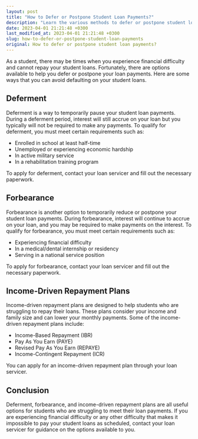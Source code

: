 ```yaml
---
layout: post
title: "How to Defer or Postpone Student Loan Payments?"
description: "Learn the various methods to defer or postpone student loan payments and avoid defaulting on loans."
date: 2023-04-01 21:21:48 +0300
last_modified_at: 2023-04-01 21:21:48 +0300
slug: how-to-defer-or-postpone-student-loan-payments
original: How to defer or postpone student loan payments?
---
```

As a student, there may be times when you experience financial difficulty and cannot repay your student loans. Fortunately, there are options available to help you defer or postpone your loan payments. Here are some ways that you can avoid defaulting on your student loans.

## Deferment

Deferment is a way to temporarily pause your student loan payments. During a deferment period, interest will still accrue on your loan but you typically will not be required to make any payments. To qualify for deferment, you must meet certain requirements such as:

- Enrolled in school at least half-time
- Unemployed or experiencing economic hardship
- In active military service
- In a rehabilitation training program

To apply for deferment, contact your loan servicer and fill out the necessary paperwork.

## Forbearance

Forbearance is another option to temporarily reduce or postpone your student loan payments. During forbearance, interest will continue to accrue on your loan, and you may be required to make payments on the interest. To qualify for forbearance, you must meet certain requirements such as:

- Experiencing financial difficulty
- In a medical/dental internship or residency
- Serving in a national service position

To apply for forbearance, contact your loan servicer and fill out the necessary paperwork.

## Income-Driven Repayment Plans

Income-driven repayment plans are designed to help students who are struggling to repay their loans. These plans consider your income and family size and can lower your monthly payments. Some of the income-driven repayment plans include:

- Income-Based Repayment (IBR)
- Pay As You Earn (PAYE)
- Revised Pay As You Earn (REPAYE)
- Income-Contingent Repayment (ICR)

You can apply for an income-driven repayment plan through your loan servicer.

## Conclusion

Deferment, forbearance, and income-driven repayment plans are all useful options for students who are struggling to meet their loan payments. If you are experiencing financial difficulty or any other difficulty that makes it impossible to pay your student loans as scheduled, contact your loan servicer for guidance on the options available to you.